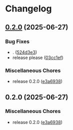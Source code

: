 # Changelog

## [0.2.0](https://github.com/evoquant/ncbi_asm_summary/compare/v0.2.0...v0.2.0) (2025-06-27)


### Bug Fixes

* . ([524d3e3](https://github.com/evoquant/ncbi_asm_summary/commit/524d3e32e90f8ef8a8ecbf2df290b2e92583914a))
* release please ([03cc1ef](https://github.com/evoquant/ncbi_asm_summary/commit/03cc1ef5a2cf7a724ca2dbfd014bebdb4bf8f1ef))


### Miscellaneous Chores

* release 0.2.0 ([e3a6938](https://github.com/evoquant/ncbi_asm_summary/commit/e3a693876fab9d337cd79f307b10a612f8702582))

## 0.2.0 (2025-06-27)


### Miscellaneous Chores

* release 0.2.0 ([e3a6938](https://github.com/evoquant/ncbi_asm_summary/commit/e3a693876fab9d337cd79f307b10a612f8702582))
